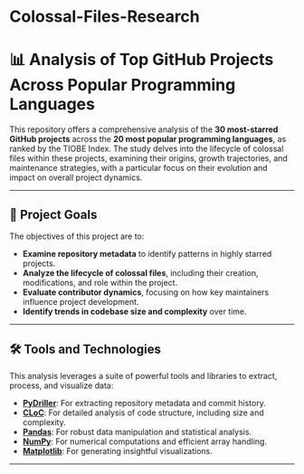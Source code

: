 # Colossal-Files-Research
 
# 📊 Analysis of Top GitHub Projects Across Popular Programming Languages

This repository offers a comprehensive analysis of the **30 most-starred GitHub projects** across the **20 most popular programming languages**, as ranked by the TIOBE Index. The study delves into the lifecycle of colossal files within these projects, examining their origins, growth trajectories, and maintenance strategies, with a particular focus on their evolution and impact on overall project dynamics.

---

## 🚀 Project Goals

The objectives of this project are to:  

- **Examine repository metadata** to identify patterns in highly starred projects.  
- **Analyze the lifecycle of colossal files**, including their creation, modifications, and role within the project.  
- **Evaluate contributor dynamics**, focusing on how key maintainers influence project development.  
- **Identify trends in codebase size and complexity** over time.  

---

## 🛠️ Tools and Technologies

This analysis leverages a suite of powerful tools and libraries to extract, process, and visualize data:  

- **[PyDriller](https://github.com/ishepard/pydriller)**: For extracting repository metadata and commit history.  
- **[CLoC](https://github.com/AlDanial/cloc)**: For detailed analysis of code structure, including size and complexity.
- **[Pandas](https://pandas.pydata.org/)**: For robust data manipulation and statistical analysis.  
- **[NumPy](https://numpy.org/)**: For numerical computations and efficient array handling.
- **[Matplotlib](https://matplotlib.org/)**: For generating insightful visualizations.

---
<!--
## 📂 Repository Structure

```plaintext
├── data/               # Raw and processed datasets
├── analysis/           # Jupyter notebooks and Python scripts for detailed exploration
├── scripts/            # Utilities for data extraction and preprocessing
├── visualizations/     # Graphs, charts, and visual assets
└── README.md           # Project documentation
```
-->
